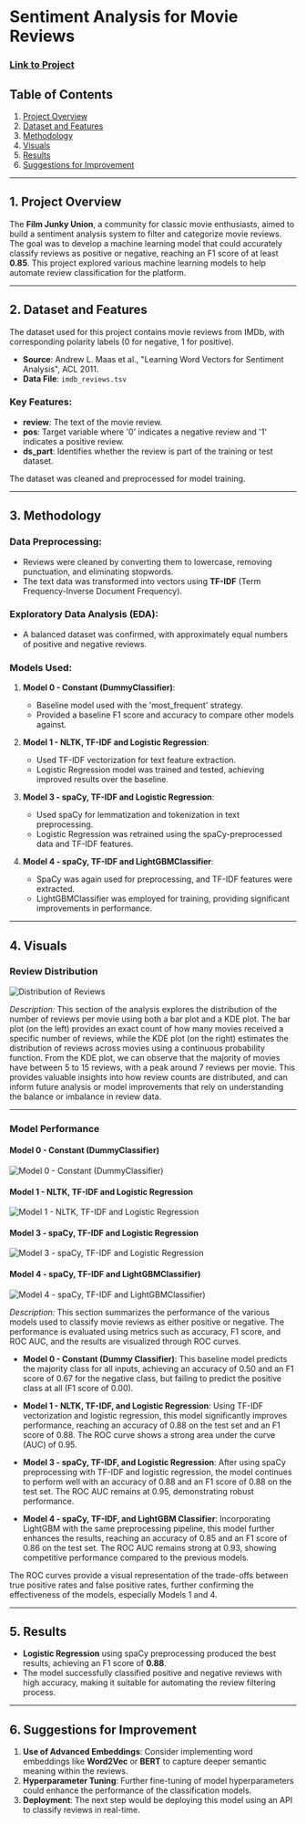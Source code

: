 # Sentiment Analysis for Movie Reviews

### [Link to Project](https://github.com/arr225/Data_Projects_TripleTen/blob/6d9b87bbbdd60b489966af996f7174035a6cef58/Sentiment%20Analysis%20for%20Movie%20Reviews/Film%20Junky%20Union%20%E2%80%93%20Sentiment%20Analysis%20for%20Movie%20Reviews%20Project.ipynb)

## Table of Contents
1. [Project Overview](#project-overview)
2. [Dataset and Features](#dataset-and-features)
3. [Methodology](#methodology)
4. [Visuals](#visuals)
5. [Results](#results)
6. [Suggestions for Improvement](#suggestions-for-improvement)

---

## 1. Project Overview
The **Film Junky Union**, a community for classic movie enthusiasts, aimed to build a sentiment analysis system to filter and categorize movie reviews. The goal was to develop a machine learning model that could accurately classify reviews as positive or negative, reaching an F1 score of at least **0.85**. This project explored various machine learning models to help automate review classification for the platform.

---

## 2. Dataset and Features
The dataset used for this project contains movie reviews from IMDb, with corresponding polarity labels (0 for negative, 1 for positive).

- **Source**: Andrew L. Maas et al., "Learning Word Vectors for Sentiment Analysis", ACL 2011.
- **Data File**: `imdb_reviews.tsv`

### Key Features:
- **review**: The text of the movie review.
- **pos**: Target variable where '0' indicates a negative review and '1' indicates a positive review.
- **ds_part**: Identifies whether the review is part of the training or test dataset.

The dataset was cleaned and preprocessed for model training.

---

## 3. Methodology
### Data Preprocessing:
- Reviews were cleaned by converting them to lowercase, removing punctuation, and eliminating stopwords.
- The text data was transformed into vectors using **TF-IDF** (Term Frequency-Inverse Document Frequency).

### Exploratory Data Analysis (EDA):
- A balanced dataset was confirmed, with approximately equal numbers of positive and negative reviews.

### Models Used:
1. **Model 0 - Constant (DummyClassifier)**:
   - Baseline model used with the 'most_frequent' strategy.
   - Provided a baseline F1 score and accuracy to compare other models against.

2. **Model 1 - NLTK, TF-IDF and Logistic Regression**:
   - Used TF-IDF vectorization for text feature extraction.
   - Logistic Regression model was trained and tested, achieving improved results over the baseline.

3. **Model 3 - spaCy, TF-IDF and Logistic Regression**:
   - Used spaCy for lemmatization and tokenization in text preprocessing.
   - Logistic Regression was retrained using the spaCy-preprocessed data and TF-IDF features.

4. **Model 4 - spaCy, TF-IDF and LightGBMClassifier**:
   - SpaCy was again used for preprocessing, and TF-IDF features were extracted.
   - LightGBMClassifier was employed for training, providing significant improvements in performance.

---

## 4. Visuals

### Review Distribution
![Distribution of Reviews](https://github.com/arr225/Data_Projects_TripleTen/blob/98c3988c7dfe124441f075284916e7f5f79dcd9e/Sentiment%20Analysis%20for%20Movie%20Reviews/Distribution%20of%20number%20of%20reviews%20per%20movie%20with%20the%20exact%20counting%20and%20KDE.png)  

*Description:* This section of the analysis explores the distribution of the number of reviews per movie using both a bar plot and a KDE plot. The bar plot (on the left) provides an exact count of how many movies received a specific number of reviews, while the KDE plot (on the right) estimates the distribution of reviews across movies using a continuous probability function. From the KDE plot, we can observe that the majority of movies have between 5 to 15 reviews, with a peak around 7 reviews per movie. This provides valuable insights into how review counts are distributed, and can inform future analysis or model improvements that rely on understanding the balance or imbalance in review data.

---

### Model Performance
#### Model 0 - Constant (DummyClassifier)
![Model 0 - Constant (DummyClassifier)](https://github.com/arr225/Data_Projects_TripleTen/blob/0113a0f8fad294d0e9d4e4dbcb0e4d0bb653e037/Sentiment%20Analysis%20for%20Movie%20Reviews/Model%200%20-%20Constant%20(DummyClassifier).png)  

#### Model 1 - NLTK, TF-IDF and Logistic Regression
![Model 1 - NLTK, TF-IDF and Logistic Regression](https://github.com/arr225/Data_Projects_TripleTen/blob/0b7b744ca3119af9cfa79d8b810391dc7d2a6eb5/Sentiment%20Analysis%20for%20Movie%20Reviews/Model%201%20-%20NLTK%2C%20TF-IDF%20and%20Logistic%20Regression.png) 

#### Model 3 - spaCy, TF-IDF and Logistic Regression
![Model 3 - spaCy, TF-IDF and Logistic Regression](https://github.com/arr225/Data_Projects_TripleTen/blob/842e96d02a058c70de3d1d244e2eb2db86b4000d/Sentiment%20Analysis%20for%20Movie%20Reviews/Model%203%20-%20spaCy%2C%20TF-IDF%20and%20Logistic%20Regression.png) 

#### Model 4 - spaCy, TF-IDF and LightGBMClassifier)
![Model 4 - spaCy, TF-IDF and LightGBMClassifier)](https://github.com/arr225/Data_Projects_TripleTen/blob/e09785ed156f00bc3f6480723cb2d73425d81438/Sentiment%20Analysis%20for%20Movie%20Reviews/Model%204%20-%20spaCy%2C%20TF-IDF%20and%20LightGBMClassifier.png) 

*Description:* This section summarizes the performance of the various models used to classify movie reviews as either positive or negative. The performance is evaluated using metrics such as accuracy, F1 score, and ROC AUC, and the results are visualized through ROC curves.

- **Model 0 - Constant (Dummy Classifier)**: This baseline model predicts the majority class for all inputs, achieving an accuracy of 0.50 and an F1 score of 0.67 for the negative class, but failing to predict the positive class at all (F1 score of 0.00).
  
- **Model 1 - NLTK, TF-IDF, and Logistic Regression**: Using TF-IDF vectorization and logistic regression, this model significantly improves performance, reaching an accuracy of 0.88 on the test set and an F1 score of 0.88. The ROC curve shows a strong area under the curve (AUC) of 0.95.

- **Model 3 - spaCy, TF-IDF, and Logistic Regression**: After using spaCy preprocessing with TF-IDF and logistic regression, the model continues to perform well with an accuracy of 0.88 and an F1 score of 0.88 on the test set. The ROC AUC remains at 0.95, demonstrating robust performance.

- **Model 4 - spaCy, TF-IDF, and LightGBM Classifier**: Incorporating LightGBM with the same preprocessing pipeline, this model further enhances the results, reaching an accuracy of 0.85 and an F1 score of 0.86 on the test set. The ROC AUC remains strong at 0.93, showing competitive performance compared to the previous models.

The ROC curves provide a visual representation of the trade-offs between true positive rates and false positive rates, further confirming the effectiveness of the models, especially Models 1 and 4.

---

## 5. Results
- **Logistic Regression** using spaCy preprocessing produced the best results, achieving an F1 score of **0.88**.
- The model successfully classified positive and negative reviews with high accuracy, making it suitable for automating the review filtering process.

---

## 6. Suggestions for Improvement

1. **Use of Advanced Embeddings**: Consider implementing word embeddings like **Word2Vec** or **BERT** to capture deeper semantic meaning within the reviews.
2. **Hyperparameter Tuning**: Further fine-tuning of model hyperparameters could enhance the performance of the classification models.
3. **Deployment**: The next step would be deploying this model using an API to classify reviews in real-time.
